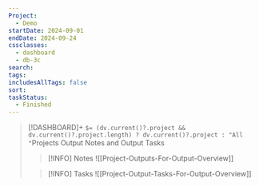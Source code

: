 ```yaml
---
Project:
  - Demo
startDate: 2024-09-01
endDate: 2024-09-24
cssclasses:
  - dashboard
  - db-3c
search: 
tags: 
includesAllTags: false
sort: 
taskStatus:
  - Finished
---
```


> [!DASHBOARD]+ `$= (dv.current()?.project && dv.current()?.project.length) ? dv.current()?.project : "All "`Projects Output Notes and Output Tasks
> > [!INFO] Notes
> > ![[Project-Outputs-For-Output-Overview]]
>
> > [!INFO] Tasks
> > ![[Project-Output-Tasks-For-Output-Overview]]